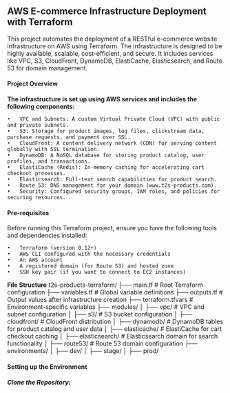 ## AWS E-commerce Infrastructure Deployment with Terraform

This project automates the deployment of a RESTful e-commerce website infrastructure on AWS using Terraform. The infrastructure is designed to be highly available, scalable, cost-efficient, and secure. It includes services like VPC, S3, CloudFront, DynamoDB, ElastiCache, Elasticsearch, and Route 53 for domain management.

#### Project Overview

**The infrastructure is set up using AWS services and includes the following components:**

	•	VPC and Subnets: A custom Virtual Private Cloud (VPC) with public and private subnets.
	•	S3: Storage for product images, log files, clickstream data, purchase requests, and payment over SSL.
	•	CloudFront: A content delivery network (CDN) for serving content globally with SSL termination.
	•	DynamoDB: A NoSQL database for storing product catalog, user profiles, and transactions.
	•	ElastiCache (Redis): In-memory caching for accelerating cart checkout processes.
	•	Elasticsearch: Full-text search capabilities for product search.
	•	Route 53: DNS management for your domain (www.t2s-products.com).
	•	Security: Configured security groups, IAM roles, and policies for securing resources.

#### Pre-requisites

Before running this Terraform project, ensure you have the following tools and dependencies installed:

	•	Terraform (version 0.12+)
	•	AWS CLI configured with the necessary credentials
	•	An AWS account
	•	A registered domain (for Route 53) and hosted zone
	•	SSH key pair (if you want to connect to EC2 instances)

**File Structure**
t2s-products-terraform/
├── main.tf                # Root Terraform configuration
├── variables.tf           # Global variable definitions
├── outputs.tf             # Output values after infrastructure creation
├── terraform.tfvars       # Environment-specific variables
├── modules/
│   ├── vpc/               # VPC and subnet configuration
│   ├── s3/                # S3 bucket configuration
│   ├── cloudfront/        # CloudFront distribution
│   ├── dynamodb/          # DynamoDB tables for product catalog and user data
│   ├── elasticache/       # ElastiCache for cart checkout caching
│   ├── elasticsearch/     # Elasticsearch domain for search functionality
│   ├── route53/           # Route 53 domain configuration
├── environments/
│   ├── dev/
│   ├── stage/
│   ├── prod/

#### Setting up the Environment

##### Clone the Repository:
